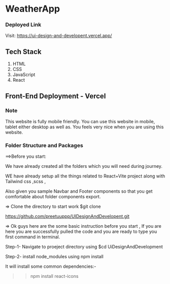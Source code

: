 # WeatherApp

### Deployed Link
Visit: https://ui-design-and-developent.vercel.app/

## Tech Stack
1. HTML
2. CSS
3. JavaScript
4. React

## Front-End Deployment - Vercel


### Note

This website is fully mobile friendly. You can use this website in mobile, tablet either desktop as well as. You feels very nice when you are using this website.


### Folder Structure and Packages

==>Before you start:

We have already created all the folders which you will need during journey.

WE have already setup all the things related to React+Vite project along with Tailwind css ,scss ,

Also given you sample Navbar and Footer components so that you get comfortable about folder components export.

=> Clone the directory to start work $git clone 

https://github.com/preetuuppp/UIDesignAndDevelopent.git

=> Ok guys here are the some basic instruction before you start , If you are here you are successfully pulled the code and you are ready to type you first command in terminal.

Step-1- Navigate to proeject directory using $cd UiDesignAndDevelopment

Step-2- install node_modules using npm install

It will install some common dependencies:-
>> npm install react-icons 
